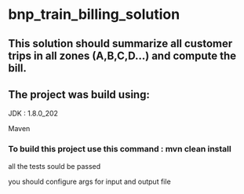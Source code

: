 # bnp_train_billing_solution

## This solution should summarize all customer trips in all zones (A,B,C,D...) and compute the bill.

## The project was build using: 
   JDK : 1.8.0_202
   
   Maven 

### To build this project use this command : mvn clean install 

 all the tests sould be passed 

 you should configure args for input and output file

